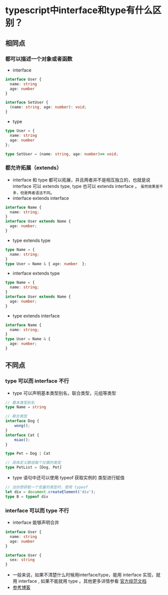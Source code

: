 # typescript中interface和type有什么区别？
## 相同点
### 都可以描述一个对象或者函数
- interface
```typescript
interface User {
  name: string
  age: number
}

interface SetUser {
  (name: string, age: number): void;
}
```
- type
```typescript
type User = {
  name: string
  age: number
};

type SetUser = (name: string, age: number)=> void;
```
### 都允许拓展（extends）
- interface 和 type 都可以拓展，并且两者并不是相互独立的，也就是说 interface 可以 extends type, type 也可以 extends interface 。 `虽然效果差不多，但是两者语法不同`。
- interface extends interface
```typescript
interface Name { 
  name: string; 
}
interface User extends Name { 
  age: number; 
}
```
- type extends type
```typescript
type Name = { 
  name: string; 
}
type User = Name & { age: number  };
```
- interface extends type
```typescript
type Name = { 
  name: string; 
}
interface User extends Name { 
  age: number; 
}
```
- type extends interface
```typescript
interface Name { 
  name: string; 
}
type User = Name & { 
  age: number; 
}
```

## 不同点
### type 可以而 interface 不行
- type 可以声明基本类型别名，联合类型，元组等类型
```typescript
// 基本类型别名
type Name = string

// 联合类型
interface Dog {
    wong();
}
interface Cat {
    miao();
}

type Pet = Dog | Cat

// 具体定义数组每个位置的类型
type PetList = [Dog, Pet]
```
- type 语句中还可以使用 typeof 获取实例的 类型进行赋值
```typescript
// 当你想获取一个变量的类型时，使用 typeof
let div = document.createElement('div');
type B = typeof div
```

### interface 可以而 type 不行
- interface 能够声明合并
```typescript
interface User {
  name: string
  age: number
}

interface User {
  sex: string
}
```

- 一般来说，如果不清楚什么时候用interface/type，能用 interface 实现，就用 interface , 如果不能就用 type 。其他更多详情参看 [官方规范文档](https://github.com/Microsoft/TypeScript/blob/master/doc/spec.md)
- [参考博客](https://juejin.im/post/5c2723635188252d1d34dc7d)

